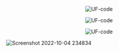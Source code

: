 <p align="center"> <img src="https://komarev.com/ghpvc/?username=UF-code" alt="UF-code" /> </p>

<!-- <h3 align="center">🛠 Tech Stack</h3>

![Python](https://img.shields.io/badge/-Python-05122A?style=flat&logo=python)&nbsp;
![JavaScript](https://img.shields.io/badge/-JavaScript-05122A?style=flat&logo=javascript)&nbsp;
![Node.js](https://img.shields.io/badge/-Node.js-05122A?style=flat&logo=node.js&logoColor=339933)&nbsp;
![HTML](https://img.shields.io/badge/-HTML-05122A?style=flat&logo=HTML5)&nbsp;
![CSS](https://img.shields.io/badge/-CSS-05122A?style=flat&logo=CSS3&logoColor=1572B6)&nbsp;
![JSON](https://img.shields.io/badge/-JSON-05122A?style=flat&logo=json&logoColor=000000)&nbsp;
![Git](https://img.shields.io/badge/-Git-05122A?style=flat&logo=git)&nbsp;
![GitHub](https://img.shields.io/badge/-GitHub-05122A?style=flat&logo=github)&nbsp;
![Visual Studio Code](https://img.shields.io/badge/-Visual%20Studio%20Code-05122A?style=flat&logo=visual-studio-code&logoColor=007ACC)&nbsp;
![MySQL](https://img.shields.io/badge/-MySQL-05122A?style=flat&logo=mysql&logoColor=4479A1)&nbsp;
![Firebase](https://img.shields.io/badge/-Firebase-05122A?style=flat&logo=firebase&logoColor=FFCA28)&nbsp;
![Latex](https://img.shields.io/badge/-Latex-05122A?style=flat&logo=latex&logoColor=008080)&nbsp;
![Android Studio](https://img.shields.io/badge/-Android%20Studio-05122A?style=flat&logo=android-studio&logoColor=3DDC84)&nbsp; -->


<!-- ![PHP](https://img.shields.io/badge/-PHP-05122A?style=flat&logo=php&logoColor=777BB4)&nbsp; -->
<!-- ![Django](https://img.shields.io/badge/-Django-05122A?style=flat&logo=django&logoColor=092E20)&nbsp; -->
<!-- ![Flask](https://img.shields.io/badge/-Flask-05122A?style=flat&logo=flask)&nbsp; -->
<!-- ![Dart](https://img.shields.io/badge/-Dart-05122A?style=flat&logo=dart&logoColor=1075C2)&nbsp; -->
<!-- ![Laravel](https://img.shields.io/badge/-Laravel-05122A?style=flat&logo=laravel&logoColor=FF2D20)&nbsp; -->
<!-- ![Java](https://img.shields.io/badge/-Java-05122A?style=flat&logo=Java&logoColor=FFA518)&nbsp; -->
<!-- ![C](https://img.shields.io/badge/-C-05122A?style=flat&logo=C&logoColor=A8B9CC)&nbsp; -->
<!-- ![C++](https://img.shields.io/badge/-C++-05122A?style=flat&logo=C%2B%2B&logoColor=00599C)&nbsp; -->
<!-- ![Flutter](https://img.shields.io/badge/-Flutter-05122A?style=flat&logo=flutter&logoColor=02569B)&nbsp; -->
<!-- ![Bootstrap](https://img.shields.io/badge/-Bootstrap-05122A?style=flat&logo=bootstrap&logoColor=563D7C)&nbsp; -->

<!-- ![Markdown](https://img.shields.io/badge/-Markdown-05122A?style=flat&logo=markdown)&nbsp; -->

<!-- ![Sublime Text](https://img.shields.io/badge/-Sublime%20Text-05122A?style=flat&logo=sublime-text&logoColor=FF9800)&nbsp; -->

<!-- ![Jupyter Notebook](https://img.shields.io/badge/-Jupyter%20Notebook-05122A?style=flat&logo=jupyter&logoColor=F37626)&nbsp; -->
<!-- ![Google Colab](https://img.shields.io/badge/-Google%20Colab-05122A?style=flat&logo=google-colab&logoColor=F9AB00)&nbsp; -->
<!-- ![Keras](https://img.shields.io/badge/-Keras-05122A?style=flat&logo=keras&logoColor=D00000)&nbsp; -->
<!-- ![OpenCV](https://img.shields.io/badge/-OpenCV-05122A?style=flat&logo=opencv&logoColor=5C3EE8)&nbsp; -->
<!-- ![PostgreSQL](https://img.shields.io/badge/-PostgreSQL-05122A?style=flat&logo=postgresql&logoColor=336791)&nbsp; -->
<!-- ![Apache Kafka](https://img.shields.io/badge/-Apache%20Kafka-05122A?style=flat&logo=apache-kafka&logoColor=231F20)&nbsp; -->

<!-- ![Tensorflow](https://img.shields.io/badge/-Tensorflow-05122A?style=flat&logo=tensorflow&logoColor=FF6F00)&nbsp; -->
<!-- ![Arduino](https://img.shields.io/badge/-Arduino-05122A?style=flat&logo=arduino&logoColor=00979D)&nbsp; -->

<!-- 
<p align="center"><img src="https://github-readme-stats.vercel.app/api/top-langs?username=UF-code&show_icons=true&locale=en&layout=compact" alt="UF-code" /></p>

<p align="center"> <img src="https://github-readme-stats.vercel.app/api?username=UF-code&show_icons=true&theme=dark" alt="UF-code" /> 
</p>
<p align="center"><img src="https://github-readme-streak-stats.herokuapp.com/?user=UF-code&" alt="UF-code" /></p>
-->


<p align="center"><img src="https://github-readme-stats.vercel.app/api/top-langs?username=UF-code&show_icons=true&locale=en&layout=compact" alt="UF-code" /></p>

<p align="center"><img src="https://github-readme-streak-stats.herokuapp.com/?user=UF-code&" alt="UF-code" /></p>


<!-- ### Hi there 👋 -->


<!-- **UF-code/UF-code** is a ✨ _special_ ✨ repository because its `README.md` (this file) appears on your GitHub profile.

Here are some ideas to get you started:

- 🔭 I’m currently working on ...
- 🌱 I’m currently learning ...
- 👯 I’m looking to collaborate on ...
- 🤔 I’m looking for help with ...
- 💬 Ask me about ...
- 📫 How to reach me: ...
- 😄 Pronouns: ...
- ⚡ Fun fact: ... -->
![Screenshot 2022-10-04 234834](https://user-images.githubusercontent.com/67328993/193924929-45f5b2b0-bb51-4333-a40e-4d67800996bf.png)


